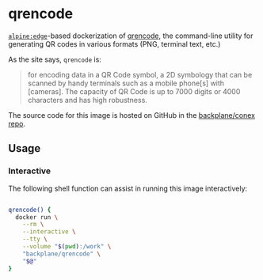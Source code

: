 # qrencode

[`alpine:edge`](https://hub.docker.com/_/alpine/)-based dockerization of [qrencode](https://fukuchi.org/works/qrencode/), the command-line utility for generating QR codes in various formats (PNG, terminal text, etc.)

As the site says, `qrencode` is:

> for encoding data in a QR Code symbol, a 2D symbology that can be scanned by handy terminals such as a mobile phone[s] with [cameras]. The capacity of QR Code is up to 7000 digits or 4000 characters and has high robustness.

The source code for this image is hosted on GitHub in the [backplane/conex repo](https://github.com/backplane/conex/tree/main/qrencode).

## Usage

### Interactive

The following shell function can assist in running this image interactively:

```sh

qrencode() {
  docker run \
    --rm \
    --interactive \
    --tty \
    --volume "$(pwd):/work" \
    "backplane/qrencode" \
    "$@"
}

```
